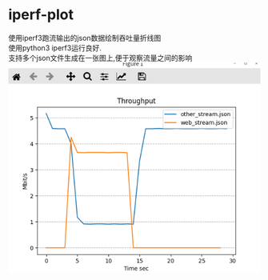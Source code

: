 # iperf-plot
使用iperf3跑流输出的json数据绘制吞吐量折线图    
使用python3 iperf3运行良好.  
支持多个json文件生成在一张图上,便于观察流量之间的影响  
![示例](./example.png)
